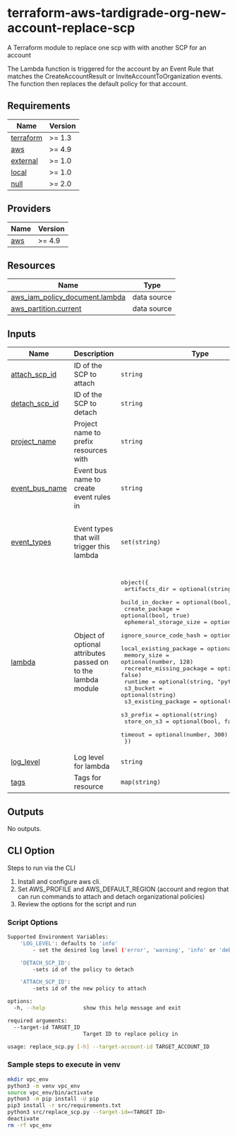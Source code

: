 # terraform-aws-tardigrade-org-new-account-replace-scp

A Terraform module to replace one scp with with another SCP for an account

The Lambda function is triggered for the account by an Event Rule that matches
the CreateAccountResult or InviteAccountToOrganization events. The function then
replaces the default policy for that account.

<!-- BEGIN TFDOCS -->
## Requirements

| Name | Version |
|------|---------|
| <a name="requirement_terraform"></a> [terraform](#requirement\_terraform) | >= 1.3 |
| <a name="requirement_aws"></a> [aws](#requirement\_aws) | >= 4.9 |
| <a name="requirement_external"></a> [external](#requirement\_external) | >= 1.0 |
| <a name="requirement_local"></a> [local](#requirement\_local) | >= 1.0 |
| <a name="requirement_null"></a> [null](#requirement\_null) | >= 2.0 |

## Providers

| Name | Version |
|------|---------|
| <a name="provider_aws"></a> [aws](#provider\_aws) | >= 4.9 |

## Resources

| Name | Type |
|------|------|
| [aws_iam_policy_document.lambda](https://registry.terraform.io/providers/hashicorp/aws/latest/docs/data-sources/iam_policy_document) | data source |
| [aws_partition.current](https://registry.terraform.io/providers/hashicorp/aws/latest/docs/data-sources/partition) | data source |

## Inputs

| Name | Description | Type | Default | Required |
|------|-------------|------|---------|:--------:|
| <a name="input_attach_scp_id"></a> [attach\_scp\_id](#input\_attach\_scp\_id) | ID of the SCP to attach | `string` | n/a | yes |
| <a name="input_detach_scp_id"></a> [detach\_scp\_id](#input\_detach\_scp\_id) | ID of the SCP to detach | `string` | n/a | yes |
| <a name="input_project_name"></a> [project\_name](#input\_project\_name) | Project name to prefix resources with | `string` | n/a | yes |
| <a name="input_event_bus_name"></a> [event\_bus\_name](#input\_event\_bus\_name) | Event bus name to create event rules in | `string` | `"default"` | no |
| <a name="input_event_types"></a> [event\_types](#input\_event\_types) | Event types that will trigger this lambda | `set(string)` | <pre>[<br>  "CreateAccountResult",<br>  "InviteAccountToOrganization",<br>  "CreateOrganizationalUnit"<br>]</pre> | no |
| <a name="input_lambda"></a> [lambda](#input\_lambda) | Object of optional attributes passed on to the lambda module | <pre>object({<br>    artifacts_dir            = optional(string, "builds")<br>    build_in_docker          = optional(bool, false)<br>    create_package           = optional(bool, true)<br>    ephemeral_storage_size   = optional(number)<br>    ignore_source_code_hash  = optional(bool, true)<br>    local_existing_package   = optional(string)<br>    memory_size              = optional(number, 128)<br>    recreate_missing_package = optional(bool, false)<br>    runtime                  = optional(string, "python3.8")<br>    s3_bucket                = optional(string)<br>    s3_existing_package      = optional(map(string))<br>    s3_prefix                = optional(string)<br>    store_on_s3              = optional(bool, false)<br>    timeout                  = optional(number, 300)<br>  })</pre> | `{}` | no |
| <a name="input_log_level"></a> [log\_level](#input\_log\_level) | Log level for lambda | `string` | `"INFO"` | no |
| <a name="input_tags"></a> [tags](#input\_tags) | Tags for resource | `map(string)` | `{}` | no |

## Outputs

No outputs.

<!-- END TFDOCS -->

## CLI Option

Steps to run via the CLI

1. Install and configure aws cli.
2. Set AWS_PROFILE and AWS_DEFAULT_REGION (account and region that can run commands to attach and detach organizational policies)
3. Review the options for the script and run

### Script Options

```bash
Supported Environment Variables:
    'LOG_LEVEL': defaults to 'info'
        - set the desired log level ('error', 'warning', 'info' or 'debug')

    'DETACH_SCP_ID':
        -sets id of the policy to detach

    'ATTACH_SCP_ID':
        -sets id of the new policy to attach

options:
  -h, --help            show this help message and exit

required arguments:
  --target-id TARGET_ID
                        Target ID to replace policy in

usage: replace_scp.py [-h] --target-account-id TARGET_ACCOUNT_ID
```

### Sample steps to execute in venv

```bash
mkdir vpc_env
python3 -m venv vpc_env
source vpc_env/bin/activate
python3 -m pip install -U pip
pip3 install -r src/requirements.txt
python3 src/replace_scp.py --target-id=<TARGET ID>
deactivate
rm -rf vpc_env
```
